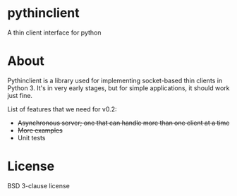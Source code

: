 # pythinclient
A thin client interface for python

# About
Pythinclient is a library used for implementing socket-based thin clients in Python 3. It's in very early stages, but for simple applications, it should work just fine.

List of features that we need for v0.2:
* ~~Asynchronous server; one that can handle more than one client at a time~~
* ~~More examples~~
* Unit tests

# License
BSD 3-clause license
